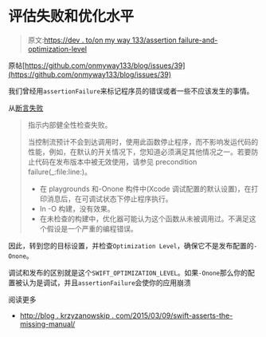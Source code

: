 # 评估失败和优化水平

> 原文:[https://dev . to/on my way 133/assertion failure-and-optimization-level](https://dev.to/onmyway133/assertionfailure-and-optmization-level)

原帖[https://github.com/onmyway133/blog/issues/39](https://github.com/onmyway133/blog/issues/39)

我们曾经用`assertionFailure`来标记程序员的错误或者一些不应该发生的事情。

从[断言失败](https://developer.apple.com/reference/swift/1539616-assertionfailure)

> 指示内部健全性检查失败。
> 
> 当控制流预计不会到达调用时，使用此函数停止程序，而不影响发运代码的性能，例如，在默认的开关情况下，您知道必须满足其他情况之一。若要防止代码在发布版本中被无效使用，请参见 precondition failure(_:file:line:)。
> 
> *   在 playgrounds 和-Onone 构件中(Xcode 调试配置的默认设置)，在打印消息后，在可调试状态下停止程序执行。
> *   In -O 构建，没有效果。
> *   在未检查的构建中，优化器可能认为这个函数从未被调用过。不满足这个假设是一个严重的编程错误。

因此，转到您的目标设置，并检查`Optimization Level`，确保它不是发布配置的`-Onone`。

调试和发布的区别就是这个`SWIFT_OPTIMIZATION_LEVEL`。如果`-Onone`那么你的配置被认为是调试，并且`assertionFailure`会使你的应用崩溃

阅读更多

*   [http://blog . krzyzanowskip . com/2015/03/09/swift-asserts-the-missing-manual/](http://blog.krzyzanowskim.com/2015/03/09/swift-asserts-the-missing-manual/)